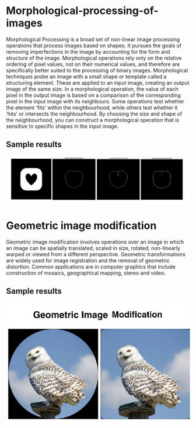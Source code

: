# Morphological-processing-of-images
Morphological Processing is a broad set of non-linear image processing operations that process images based on shapes. It pursues the goals of removing imperfections in the image by accounting for the form and structure of the image. Morphological operations rely only on the relative ordering of pixel values, not on their numerical values, and therefore are specifically better suited to the processing of binary images. Morphological techniques probe an image with a small shape or template called a structuring element. These are applied to an input image, creating an output image of the same size. In a morphological operation, the value of each pixel in the output image is based on a comparison of the corresponding pixel in the input image with its neighbours. Some operations test whether the element ‘fits’ within the neighbourhood, while others test whether it ‘hits’ or intersects the neighbourhood. By choosing the size and shape of the neighbourhood, you can construct a morphological operation that is sensitive to specific shapes in the input image.
## Sample results
<img src="/thinni.png?"/>


# Geometric image modification
Geometric image modification involves operations over an image in which an image can be spatially translated, scaled in size, rotated, non-linearly warped or viewed from a different perspective. Geometric transformations are widely used for image registration and the removal of geometric distortion. Common applications are in computer graphics that include construction of mosaics, geographical mapping, stereo and video.

## Sample results
<img src="/geo.jpeg?"/>
